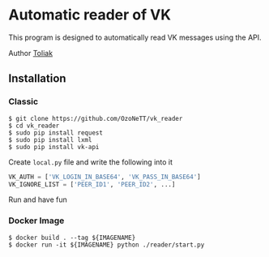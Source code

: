 # Automatic reader of VK 

This program is designed to automatically read VK messages using the API.

Author [Toliak](https://github.com/Toliak)  

## Installation

### Classic

```ShellSession
$ git clone https://github.com/OzoNeTT/vk_reader
$ cd vk_reader
$ sudo pip install request 
$ sudo pip install lxml
$ sudo pip install vk-api
```

Create `local.py` file and write the following into it

```Python
VK_AUTH = ['VK_LOGIN_IN_BASE64', 'VK_PASS_IN_BASE64']
VK_IGNORE_LIST = ['PEER_ID1', 'PEER_ID2', ...]
```
Run and have fun

### Docker Image

```ShellSession
$ docker build . --tag ${IMAGENAME}
$ docker run -it ${IMAGENAME} python ./reader/start.py
```

